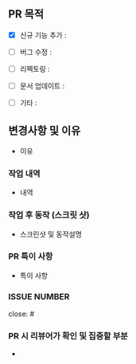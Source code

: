 ## PR 목적

- [x] 신규 기능 추가 :
- [ ] 버그 수정 :
- [ ] 리펙토링 :
- [ ] 문서 업데이트 :
- [ ] 기타 :


## 변경사항 및 이유

- 이유


### 작업 내역

- 내역


### 작업 후 동작 (스크릿 샷)

- 스크린샷 및 동작설명


### PR 특이 사항

- 특이 사항


### ISSUE NUMBER

close: #


### PR 시 리뷰어가 확인 및 집중할 부분

- 
